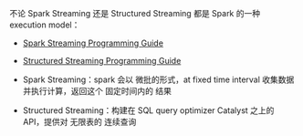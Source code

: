 不论 Spark Streaming 还是 Structured Streaming 都是 Spark 的一种 execution model：

- [Spark Streaming Programming Guide](https://spark.apache.org/docs/latest/streaming-programming-guide.html)
- [Structured Streaming Programming Guide](https://spark.apache.org/docs/latest/structured-streaming-programming-guide.html)

- Spark Streaming：spark 会以 微批的形式，at fixed time interval 收集数据 并执行计算，返回这个 固定时间内的 结果
- Structured Streaming：构建在 SQL query optimizer Catalyst 之上的 API，提供对 无限表的 连续查询